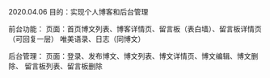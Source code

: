 



2020.04.06
目的：实现个人博客和后台管理



前台功能：
页面：首页博文列表、博客详情页、留言板（表白墙）、留言板详情页（可回复一层）
	  唯美语录、日志（同博文）

后台管理：
页面：登录、发布博文、博文列表、博文详情页、博文编辑、博文删除、
	  留言板列表、留言板删除









